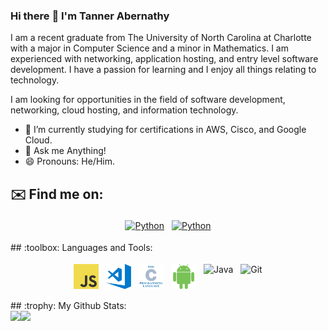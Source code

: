 ### Hi there :wave: I'm Tanner Abernathy

I am a recent graduate from The University of North Carolina at Charlotte with a major in Computer Science and a minor in Mathematics. I am experienced with networking, application hosting, and entry level software development. I have a passion for learning and I enjoy all things relating to technology.

I am looking for opportunities in the field of software development, networking, cloud hosting, and information technology.

- :seedling: I’m currently studying for certifications in AWS, Cisco, and Google Cloud.
- :speech_balloon: Ask me Anything!
- :smile: Pronouns: He/Him.

## :envelope: Find me on:


<p align="center">
 <a href="https://www.linkedin.com/in/tabernathy021/" target="_blank" rel="noopener noreferrer"> <img src="https://cdn.jsdelivr.net/npm/simple-icons@v3/icons/linkedin.svg" alt="Python" height="40" style="vertical-align:top; margin:4px"></a>
 <a href="mailto:tabernathy8@gmail.com"> <img src="https://cdn.jsdelivr.net/npm/simple-icons@v3/icons/gmail.svg" alt="Python" height="40" style="vertical-align:top; margin:4px"></a>
</p>
## :toolbox: Languages and Tools:
<p align="center">
<img src="https://raw.githubusercontent.com/github/explore/80688e429a7d4ef2fca1e82350fe8e3517d3494d/topics/javascript/javascript.png" alt="Javascript" height="40" style="vertical-align:top; margin:4px">
<img src="https://raw.githubusercontent.com/github/explore/80688e429a7d4ef2fca1e82350fe8e3517d3494d/topics/visual-studio-code/visual-studio-code.png" alt="VS Code" height="40" style="vertical-align:top; margin:4px">
<img src="https://raw.githubusercontent.com/github/explore/80688e429a7d4ef2fca1e82350fe8e3517d3494d/topics/c/c.png" alt="C" height="40" style="vertical-align:top; margin:4px">
<img src="https://raw.githubusercontent.com/github/explore/80688e429a7d4ef2fca1e82350fe8e3517d3494d/topics/android/android.png" alt="Android" height="40" style="vertical-align:top; margin:4px">
<img src="https://upload.wikimedia.org/wikipedia/en/3/30/Java_programming_language_logo.svg" alt="Java" height="40" style="vertical-align:top; margin:4px">
<img src="https://camo.githubusercontent.com/ce9c7a173f38722e129d5ae832a11c928ff72683fae74cbcb9fff41fd9957e63/68747470733a2f2f75706c6f61642e77696b696d656469612e6f72672f77696b6970656469612f636f6d6d6f6e732f7468756d622f332f33662f4769745f69636f6e2e7376672f3130323470782d4769745f69636f6e2e7376672e706e67" alt="Git" height="40" style="vertical-align:top; margin:4px">
</p>
## :trophy: My Github Stats:
<!--
[![Top Langs](https://github-readme-stats.vercel.app/api/top-langs/?username=tabernathy8&layout=compact&langs_count=10)](https://github.com/tabernathy8/github-readme-stats)    
![Will's github stats](https://github-readme-stats.vercel.app/api?username=tabernathy8&show_icons=true)
-->
<div>
<a href="https://github-readme-stats.vercel.app/api?username=tabernathy8&show_icons=true">
  <img  align="left" src="https://github-readme-stats.vercel.app/api?username=tabernathy8&show_icons=true" />
</a>
<a href="https://github-readme-stats.vercel.app/api/top-langs/?username=tabernathy8&layout=compact&langs_count=10)">
  <img align="left" src="https://github-readme-stats.vercel.app/api/top-langs/?username=tabernathy8&layout=compact&langs_count=10)" />
</a>
</div>
